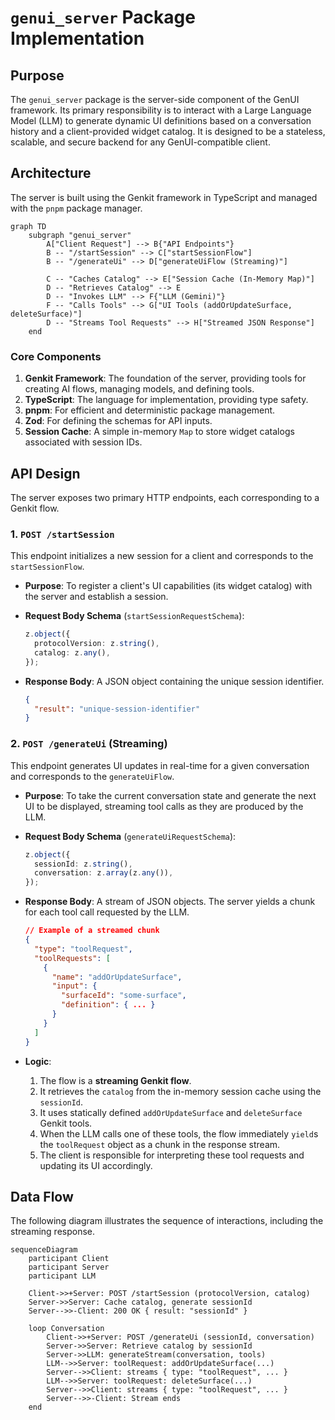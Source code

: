 # `genui_server` Package Implementation

## Purpose

The `genui_server` package is the server-side component of the GenUI framework. Its primary responsibility is to interact with a Large Language Model (LLM) to generate dynamic UI definitions based on a conversation history and a client-provided widget catalog. It is designed to be a stateless, scalable, and secure backend for any GenUI-compatible client.

## Architecture

The server is built using the Genkit framework in TypeScript and managed with the `pnpm` package manager.

```mermaid
graph TD
    subgraph "genui_server"
        A["Client Request"] --> B{"API Endpoints"}
        B -- "/startSession" --> C["startSessionFlow"]
        B -- "/generateUi" --> D["generateUiFlow (Streaming)"]

        C -- "Caches Catalog" --> E["Session Cache (In-Memory Map)"]
        D -- "Retrieves Catalog" --> E
        D -- "Invokes LLM" --> F{"LLM (Gemini)"}
        F -- "Calls Tools" --> G["UI Tools (addOrUpdateSurface, deleteSurface)"]
        D -- "Streams Tool Requests" --> H["Streamed JSON Response"]
    end
```

### Core Components

1. **Genkit Framework**: The foundation of the server, providing tools for creating AI flows, managing models, and defining tools.
2. **TypeScript**: The language for implementation, providing type safety.
3. **pnpm**: For efficient and deterministic package management.
4. **Zod**: For defining the schemas for API inputs.
5. **Session Cache**: A simple in-memory `Map` to store widget catalogs associated with session IDs.

## API Design

The server exposes two primary HTTP endpoints, each corresponding to a Genkit flow.

### 1. `POST /startSession`

This endpoint initializes a new session for a client and corresponds to the `startSessionFlow`.

- **Purpose**: To register a client's UI capabilities (its widget catalog) with the server and establish a session.
- **Request Body Schema** (`startSessionRequestSchema`):

  ```typescript
  z.object({
    protocolVersion: z.string(),
    catalog: z.any(),
  });
  ```

- **Response Body**: A JSON object containing the unique session identifier.

  ```json
  {
    "result": "unique-session-identifier"
  }
  ```

### 2. `POST /generateUi` (Streaming)

This endpoint generates UI updates in real-time for a given conversation and corresponds to the `generateUiFlow`.

- **Purpose**: To take the current conversation state and generate the next UI to be displayed, streaming tool calls as they are produced by the LLM.
- **Request Body Schema** (`generateUiRequestSchema`):

  ```typescript
  z.object({
    sessionId: z.string(),
    conversation: z.array(z.any()),
  });
  ```

- **Response Body**: A stream of JSON objects. The server yields a chunk for each tool call requested by the LLM.

  ```json
  // Example of a streamed chunk
  {
    "type": "toolRequest",
    "toolRequests": [
      {
        "name": "addOrUpdateSurface",
        "input": {
          "surfaceId": "some-surface",
          "definition": { ... }
        }
      }
    ]
  }
  ```

- **Logic**:
  1. The flow is a **streaming Genkit flow**.
  2. It retrieves the `catalog` from the in-memory session cache using the `sessionId`.
  3. It uses statically defined `addOrUpdateSurface` and `deleteSurface` Genkit tools.
  4. When the LLM calls one of these tools, the flow immediately `yield`s the `toolRequest` object as a chunk in the response stream.
  5. The client is responsible for interpreting these tool requests and updating its UI accordingly.

## Data Flow

The following diagram illustrates the sequence of interactions, including the streaming response.

```mermaid
sequenceDiagram
    participant Client
    participant Server
    participant LLM

    Client->>+Server: POST /startSession (protocolVersion, catalog)
    Server->>Server: Cache catalog, generate sessionId
    Server-->>-Client: 200 OK { result: "sessionId" }

    loop Conversation
        Client->>+Server: POST /generateUi (sessionId, conversation)
        Server->>Server: Retrieve catalog by sessionId
        Server->>LLM: generateStream(conversation, tools)
        LLM-->>Server: toolRequest: addOrUpdateSurface(...)
        Server-->>Client: streams { type: "toolRequest", ... }
        LLM-->>Server: toolRequest: deleteSurface(...)
        Server-->>Client: streams { type: "toolRequest", ... }
        Server-->>-Client: Stream ends
    end
```

